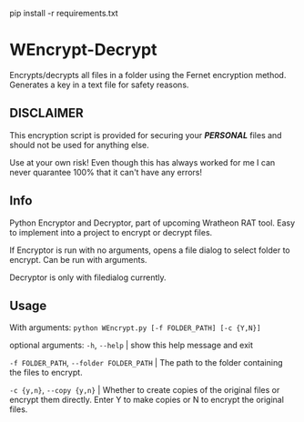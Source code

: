 pip install -r requirements.txt

# WEncrypt-Decrypt

Encrypts/decrypts all files in a folder using the Fernet encryption method. Generates a key in a text file for safety reasons.

## DISCLAIMER
This encryption script is provided for securing your ***PERSONAL*** files and should not be used for anything else.

Use at your own risk! Even though this has always worked for me I can never quarantee 100% that it can't have any errors!


## Info

Python Encryptor and Decryptor, part of upcoming Wratheon RAT tool. Easy to implement into a project to encrypt or decrypt files.


If Encryptor is run with no arguments, opens a file dialog to select folder to encrypt. Can be run with arguments.

Decryptor is only with filedialog currently.

## Usage
With arguments: `python WEncrypt.py [-f FOLDER_PATH] [-c {Y,N}]`




optional arguments:
  `-h`, `--help` | show this help message and exit
  
  
  `-f FOLDER_PATH`, `--folder FOLDER_PATH` | The path to the folder containing the files to encrypt.
                        
                        
  `-c {y,n}`, `--copy {y,n}` | Whether to create copies of the original files or encrypt them directly. Enter Y to make copies or N to encrypt the original files.
